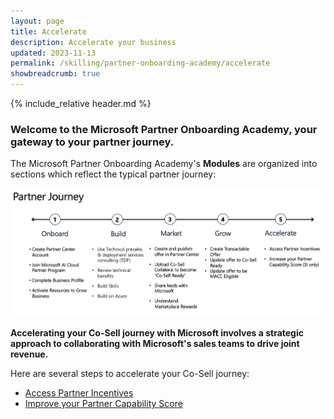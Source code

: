 ```yaml
---
layout: page
title: Accelerate
description: Accelerate your business
updated: 2023-11-13
permalink: /skilling/partner-onboarding-academy/accelerate
showbreadcrumb: true
---
```

{% include_relative header.md %}

### Welcome to the Microsoft Partner Onboarding Academy, your gateway to your partner journey.

The Microsoft Partner Onboarding Academy's **Modules** are organized into sections which reflect the typical partner journey:

![](../../../assets/partner-onboarding/partner-journey.png)

**Accelerating your Co-Sell journey with Microsoft involves a strategic approach to collaborating with Microsoft's sales teams to drive joint revenue.**

Here are several steps to accelerate your Co-Sell journey:

* [Access Partner Incentives](https://partner.microsoft.com/en-US/partnership/partner-incentives)
* [Improve your Partner Capability Score](https://learn.microsoft.com/en-us/partner-center/partner-capability-score)
